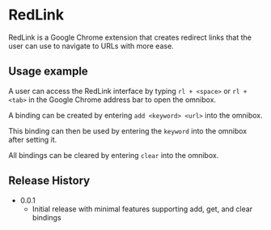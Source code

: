 # RedLink
RedLink is a Google Chrome extension that creates redirect links that the user can use to navigate to URLs with more ease.

## Usage example

A user can access the RedLink interface by typing `rl + <space>` or `rl + <tab>` in the Google Chrome address bar to open the omnibox.

A binding can be created by entering `add <keyword> <url>` into the omnibox.

This binding can then be used by entering the `keyword` into the omnibox after setting it.

All bindings can be cleared by entering `clear` into the omnibox.

## Release History

* 0.0.1
    * Initial release with minimal features supporting add, get, and clear bindings
